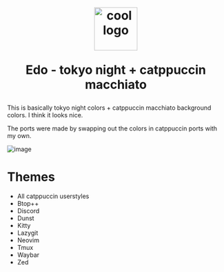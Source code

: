 <h1 align="center">
<img height="100" src="https://github.com/user-attachments/assets/4176657a-c2f3-4f0a-817f-fd54587ac311" alt="cool logo" />
  
Edo - tokyo night + catppuccin macchiato
</h1>

This is basically tokyo night colors + catppuccin macchiato background colors. I think it looks nice.

The ports were made by swapping out the colors in catppuccin ports with my own.

![image](https://github.com/user-attachments/assets/84397c26-b47e-4136-a787-331df76a36ec)



# Themes

- All catppuccin userstyles
- Btop++
- Discord
- Dunst
- Kitty
- Lazygit
- Neovim
- Tmux
- Waybar
- Zed
